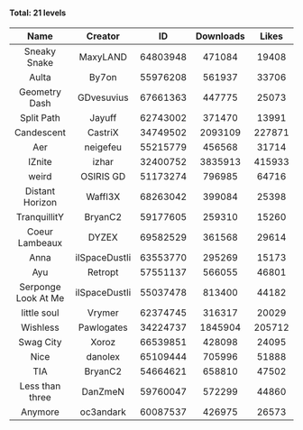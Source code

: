 #### Total: 21 levels

| Name | Creator | ID | Downloads | Likes |
|:---:|:---:|:---:|:---:|:---:|
| Sneaky Snake | MaxyLAND | 64803948 | 471084 | 19408
| Aulta | By7on | 55976208 | 561937 | 33706
| Geometry Dash | GDvesuvius | 67661363 | 447775 | 25073
| Split Path | Jayuff | 62743002 | 371470 | 13991
| Candescent | CastriX | 34749502 | 2093109 | 227871
| Aer | neigefeu | 55215779 | 456568 | 31714
| IZnite | izhar | 32400752 | 3835913 | 415933
| weird | OSIRIS GD | 51173274 | 796985 | 64716
| Distant Horizon | Waffl3X | 68263042 | 399084 | 25398
| TranquillitY | BryanC2 | 59177605 | 259310 | 15260
| Coeur Lambeaux | DYZEX | 69582529 | 361568 | 29614
| Anna | iISpaceDustIi | 63553770 | 295269 | 15173
| Ayu | Retropt | 57551137 | 566055 | 46801
| Serponge Look At Me | iISpaceDustIi | 55037478 | 813400 | 44182
| little soul | Vrymer | 62374745 | 316317 | 20029
| Wishless | Pawlogates | 34224737 | 1845904 | 205712
| Swag City | Xoroz | 66539851 | 428098 | 24095
| Nice | danolex | 65109444 | 705996 | 51888
|  TIA | BryanC2 | 54664621 | 658810 | 47502
| Less than three | DanZmeN | 59760047 | 572299 | 44860
| Anymore | oc3andark | 60087537 | 426975 | 26573
